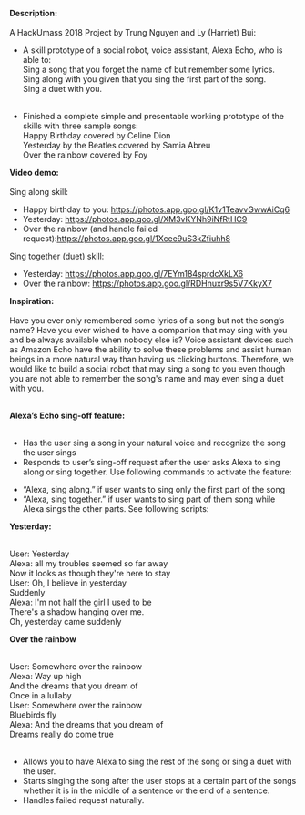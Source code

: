 <b>Description: </b></br></br>
A HackUmass 2018 Project by Trung Nguyen and Ly (Harriet) Bui: 

- A skill prototype of a social robot, voice assistant, Alexa Echo, who is able to: </br>
 Sing a song that you forget the name of but remember some lyrics. </br>
 Sing along with you given that you sing the first part of the song. </br>
 Sing a duet with you.</br></br>

- Finished a complete simple and presentable working prototype of the skills with three sample songs: </br>
 Happy Birthday covered by Celine Dion </br>
 Yesterday by the Beatles covered by Samia Abreu </br>
 Over the rainbow covered by Foy</br>

<b> Video demo: </b></br></br>
Sing along skill:
+ Happy birthday to you: https://photos.app.goo.gl/K1v1TeavvGwwAiCq6
+ Yesterday: https://photos.app.goo.gl/XM3vKYNh9iNfRtHC9
+ Over the rainbow (and handle failed request):https://photos.app.goo.gl/1Xcee9uS3kZfiuhh8

Sing together (duet) skill:
+ Yesterday: https://photos.app.goo.gl/7EYm184sprdcXkLX6
+ Over the rainbow: https://photos.app.goo.gl/RDHnuxr9s5V7KkyX7

<b>Inspiration: </b></br></br>
Have you ever only remembered some lyrics of a song but not the song’s name? Have you ever wished to have a companion that may sing with you and be always available when nobody else is? Voice assistant devices such as Amazon Echo have the ability to solve these problems and assist human beings in a more natural way than having us clicking buttons. Therefore, we would like to build a social robot that may sing a song to you even though you are not able to remember the song's name and may even sing a duet with you.</br></br>

<b> Alexa’s Echo sing-off feature: </b> </br></br>
- Has the user sing a song in your natural voice and recognize the song the user sings </br>
- Responds to user’s sing-off request after the user asks Alexa to sing along or sing together. Use following commands to activate the feature: </br>
+ “Alexa, sing along.” if user wants to sing only the first part of the song </br>
+ “Alexa, sing together.” if user wants to sing part of them song while Alexa sings the other parts. See following scripts: </br>

<b>Yesterday:</b></br></br>

User: Yesterday </br>
Alexa: all my troubles seemed so far away </br>
Now it looks as though they're here to stay</br>
User: Oh, I believe in yesterday </br>
Suddenly </br>
Alexa: I'm not half the girl I used to be </br>
There's a shadow hanging over me.</br>
Oh, yesterday came suddenly</br>

<b>Over the rainbow </b></br></br>

User: Somewhere over the rainbow </br>
Alexa: 
Way up high </br>
And the dreams that you dream of </br>
Once in a lullaby</br>
User: Somewhere over the rainbow </br>
Bluebirds fly</br>
Alexa: And the dreams that you dream of </br>
Dreams really do come true</br></br>

- Allows you to have Alexa to sing the rest of the song or sing a duet with the user. </br>
- Starts singing the song after the user stops at a certain part of the songs whether it is in the middle of a sentence or the end of a sentence. </br>
- Handles failed request naturally.</br>
